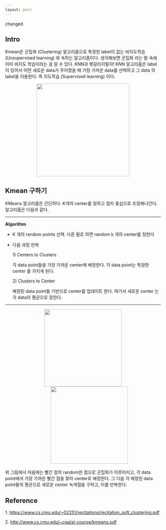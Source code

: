 ```yaml
---
layout: post
---
```

changed
## Intro

Kmean은 군집화 (Clustering) 알고리즘으로 특정한 label이 없는 비지도학습(Unsupervised learning) 에 속하는 알고리즘이다. 생각해보면 군집화 라는 말 속에 이미 비지도 학습이라는 걸 알 수 있다. KNN과 헷갈리지말자! KNN 알고리즘은 label이 있어서 어떤 새로운 data가 주어졌을 때 가장 가까운 data를 선택하고 그 data 의 label을 이용한다. 즉 지도학습 (Supervised learning) 이다.


<p align="center"> 
<img src="https://user-images.githubusercontent.com/21999383/95932936-159bee80-0e08-11eb-93f7-09701d178a99.PNG" width = "300">
</p>


## Kmean 구하기
KMeans 알고리즘은 간단하다. K개의 center를 정하고 점차 중심으로 조정해나간다. 알고리즘은 다음과 같다.

<hr>

**Algorithm**
+ K 개의 random points 선택. 다른 말로 하면 random k 개의 center를 정한다
+  다음 과정 반복

   1\) Centers to Clusters

   각 data point들을 가장 가까운 center에 배정한다. 각 data point는 특정한 center 를 가지게 된다.
   
    2\) Clusters to Center
   
    배정된 data point들 기반으로 center를 업데이트 한다. 여기서 새로운 center 는 각 data의 평균으로 정한다.

 <hr>


<div align="center"> <img src="https://user-images.githubusercontent.com/21999383/95933560-d373ac80-0e09-11eb-816c-1ee37fb01def.PNG" width = "250"><span style="padding-left:40px"><img src="https://user-images.githubusercontent.com/21999383/95933581-e38b8c00-0e09-11eb-96c3-b2214e86dd54.PNG" width = "250"></div>



위 그림에서 처음에는 빨간 점의 random한 점으로 군집화가 이루어지고, 각 data point에서 가장 가까운 빨간 점을 찾아 center로 배정한다. 그 다음 각 배정된 data point들의 평균으로 세로운 center 녹색점을 구하고, 이를 반복한다.


## Reference

1\. https://www.cs.cmu.edu/~02251/recitations/recitation_soft_clustering.pdf

2\. http://www.cs.cmu.edu/~cga/ai-course/kmeans.pdf
